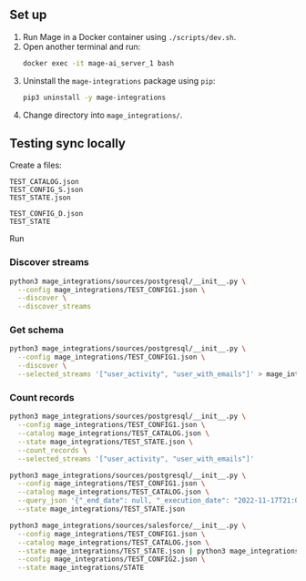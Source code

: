 ## Set up

1. Run Mage in a Docker container using `./scripts/dev.sh`.
1. Open another terminal and run:
    ```bash
    docker exec -it mage-ai_server_1 bash
    ```
1. Uninstall the `mage-integrations` package using `pip`:
    ```bash
    pip3 uninstall -y mage-integrations
    ```
1. Change directory into `mage_integrations/`.

## Testing sync locally

Create a files:

```
TEST_CATALOG.json
TEST_CONFIG_S.json
TEST_STATE.json

TEST_CONFIG_D.json
TEST_STATE
```

Run

### Discover streams

```bash
python3 mage_integrations/sources/postgresql/__init__.py \
  --config mage_integrations/TEST_CONFIG1.json \
  --discover \
  --discover_streams
```

### Get schema

```bash
python3 mage_integrations/sources/postgresql/__init__.py \
  --config mage_integrations/TEST_CONFIG1.json \
  --discover \
  --selected_streams '["user_activity", "user_with_emails"]' > mage_integrations/TEST_CATALOG.json
```

### Count records

```bash
python3 mage_integrations/sources/postgresql/__init__.py \
  --config mage_integrations/TEST_CONFIG1.json \
  --catalog mage_integrations/TEST_CATALOG.json \
  --state mage_integrations/TEST_STATE.json \
  --count_records \
  --selected_streams '["user_activity", "user_with_emails"]'
```

```bash
python3 mage_integrations/sources/postgresql/__init__.py \
  --config mage_integrations/TEST_CONFIG1.json \
  --catalog mage_integrations/TEST_CATALOG.json \
  --query_json '{"_end_date": null, "_execution_date": "2022-11-17T21:05:53.341319", "_execution_partition": "444/20221117T210443", "_start_date": null, "_limit": 1000, "_offset": 0}' \
  --state mage_integrations/TEST_STATE.json
```

```bash
python3 mage_integrations/sources/salesforce/__init__.py \
  --config mage_integrations/TEST_CONFIG1.json \
  --catalog mage_integrations/TEST_CATALOG.json \
  --state mage_integrations/TEST_STATE.json | python3 mage_integrations/destinations/postgresql/__init__.py \
  --config mage_integrations/TEST_CONFIG2.json \
  --state mage_integrations/STATE
```
